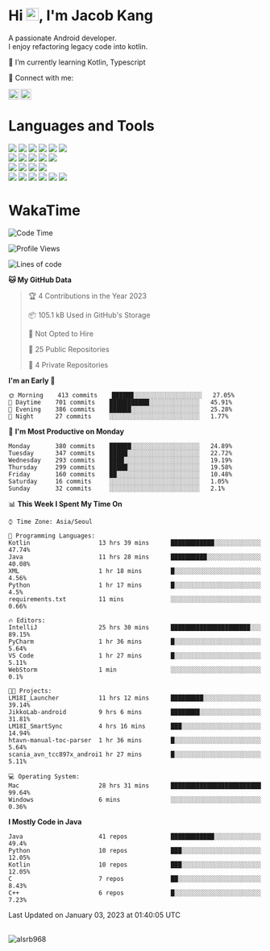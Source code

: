 # Hi <img src="https://media.giphy.com/media/hvRJCLFzcasrR4ia7z/giphy.gif" width="25px">, I'm Jacob Kang
A passionate Android developer.
</br>
I enjoy refactoring legacy code into kotlin.

🌱 I’m currently learning Kotlin, Typescript

🤝 Connect with me:

<a href="https://www.linkedin.com/in/minkyu-kang-b7477b1b2/"><img align="left" src="https://raw.githubusercontent.com/yushi1007/yushi1007/main/images/linkedin.svg" alt="Minkyu Kang | LinkedIn" width="21px"/></a>
<a href="https://www.instagram.com/_jacob_kang/"><img align="left" src="https://raw.githubusercontent.com/yushi1007/yushi1007/main/images/instagram.svg" alt="Jacob Kang | Instagram" width="21px"/></a>

</br>

# Languages and Tools

<div align="left">
<img src="https://img.shields.io/badge/java-007396?logo=java&logoColor=white"/>
<img src="https://img.shields.io/badge/kotlin-7F52FF?logo=kotlin&logoColor=white"/>
<img src="https://img.shields.io/badge/python-3776AB?logo=python&logoColor=white"/>
<img src="https://img.shields.io/badge/bash shell-4EAA25?logo=gnubash&logoColor=white"/>
<img src="https://img.shields.io/badge/c-A8B9CC?logo=c&logoColor=white"/>
<img src="https://img.shields.io/badge/c++-00599C?logo=c%2b%2b&logoColor=white"/>
</div>
<div align="left">
<img src="https://img.shields.io/badge/git-F05032?logo=git&logoColor=white"/>
<img src="https://img.shields.io/badge/github-181717?logo=github&logoColor=white"/>
<img src="https://img.shields.io/badge/mysql-4479A1?logo=mysql&logoColor=white"/>
<img src="https://img.shields.io/badge/sqlite-003B57?logo=sqlite&logoColor=white"/>
<img src="https://img.shields.io/badge/amazon AWS-232F3E?logo=amazonaws&logoColor=white"/>
</div>
<div align="left">
<img src="https://img.shields.io/badge/android-3DDC84?logo=android&logoColor=white"/>
<img src="https://img.shields.io/badge/linux-FCC624?logo=linux&logoColor=white"/>
<img src="https://img.shields.io/badge/flask-000000?logo=flask&logoColor=white"/>
<img src="https://img.shields.io/badge/arduino-00979D?logo=arduino&logoColor=white"/>
</div>
<div align="left">
<img src="https://img.shields.io/badge/slack-4A154B?logo=slack&logoColor=white"/>
<img src="https://img.shields.io/badge/notion-000000?logo=notion&logoColor=white"/>
<img src="https://img.shields.io/badge/jira-0052CC?logo=jira&logoColor=white"/>
<img src="https://img.shields.io/badge/postman-FF6C37?logo=postman&logoColor=white"/>
<img src="https://img.shields.io/badge/intellij-000000?logo=intellijidea&logoColor=white"/>
<img src="https://img.shields.io/badge/pycharm-000000?logo=pycharm&logoColor=white"/>
</div>

# WakaTime

<!--START_SECTION:waka-->
![Code Time](http://img.shields.io/badge/Code%20Time-1%2C833%20hrs%2037%20mins-blue)

![Profile Views](http://img.shields.io/badge/Profile%20Views-0-blue)

![Lines of code](https://img.shields.io/badge/From%20Hello%20World%20I%27ve%20Written-189%20Thousand%20lines%20of%20code-blue)

**🐱 My GitHub Data** 

> 🏆 4 Contributions in the Year 2023
 > 
> 📦 105.1 kB Used in GitHub's Storage 
 > 
> 🚫 Not Opted to Hire
 > 
> 📜 25 Public Repositories 
 > 
> 🔑 4 Private Repositories  
 > 
**I'm an Early 🐤** 

```text
🌞 Morning    413 commits    ██████░░░░░░░░░░░░░░░░░░░   27.05% 
🌆 Daytime    701 commits    ███████████░░░░░░░░░░░░░░   45.91% 
🌃 Evening    386 commits    ██████░░░░░░░░░░░░░░░░░░░   25.28% 
🌙 Night      27 commits     ░░░░░░░░░░░░░░░░░░░░░░░░░   1.77%

```
📅 **I'm Most Productive on Monday** 

```text
Monday       380 commits    ██████░░░░░░░░░░░░░░░░░░░   24.89% 
Tuesday      347 commits    █████░░░░░░░░░░░░░░░░░░░░   22.72% 
Wednesday    293 commits    ████░░░░░░░░░░░░░░░░░░░░░   19.19% 
Thursday     299 commits    █████░░░░░░░░░░░░░░░░░░░░   19.58% 
Friday       160 commits    ██░░░░░░░░░░░░░░░░░░░░░░░   10.48% 
Saturday     16 commits     ░░░░░░░░░░░░░░░░░░░░░░░░░   1.05% 
Sunday       32 commits     ░░░░░░░░░░░░░░░░░░░░░░░░░   2.1%

```


📊 **This Week I Spent My Time On** 

```text
⌚︎ Time Zone: Asia/Seoul

💬 Programming Languages: 
Kotlin                   13 hrs 39 mins      ████████████░░░░░░░░░░░░░   47.74% 
Java                     11 hrs 28 mins      ██████████░░░░░░░░░░░░░░░   40.08% 
XML                      1 hr 18 mins        █░░░░░░░░░░░░░░░░░░░░░░░░   4.56% 
Python                   1 hr 17 mins        █░░░░░░░░░░░░░░░░░░░░░░░░   4.5% 
requirements.txt         11 mins             ░░░░░░░░░░░░░░░░░░░░░░░░░   0.66%

🔥 Editors: 
IntelliJ                 25 hrs 30 mins      ██████████████████████░░░   89.15% 
PyCharm                  1 hr 36 mins        █░░░░░░░░░░░░░░░░░░░░░░░░   5.64% 
VS Code                  1 hr 27 mins        █░░░░░░░░░░░░░░░░░░░░░░░░   5.11% 
WebStorm                 1 min               ░░░░░░░░░░░░░░░░░░░░░░░░░   0.1%

🐱‍💻 Projects: 
LM18I_Launcher           11 hrs 12 mins      █████████░░░░░░░░░░░░░░░░   39.14% 
JikkoLab-android         9 hrs 6 mins        ████████░░░░░░░░░░░░░░░░░   31.81% 
LM18I_SmartSync          4 hrs 16 mins       ███░░░░░░░░░░░░░░░░░░░░░░   14.94% 
htavn-manual-toc-parser  1 hr 36 mins        █░░░░░░░░░░░░░░░░░░░░░░░░   5.64% 
scania_avn_tcc897x_androi1 hr 27 mins        █░░░░░░░░░░░░░░░░░░░░░░░░   5.11%

💻 Operating System: 
Mac                      28 hrs 31 mins      █████████████████████████   99.64% 
Windows                  6 mins              ░░░░░░░░░░░░░░░░░░░░░░░░░   0.36%

```

**I Mostly Code in Java** 

```text
Java                     41 repos            ████████████░░░░░░░░░░░░░   49.4% 
Python                   10 repos            ███░░░░░░░░░░░░░░░░░░░░░░   12.05% 
Kotlin                   10 repos            ███░░░░░░░░░░░░░░░░░░░░░░   12.05% 
C                        7 repos             ██░░░░░░░░░░░░░░░░░░░░░░░   8.43% 
C++                      6 repos             █░░░░░░░░░░░░░░░░░░░░░░░░   7.23%

```



 Last Updated on January 03, 2023 at 01:40:05 UTC
<!--END_SECTION:waka-->

</br>

<div align="left">
<img align="left" src="https://github-readme-stats.vercel.app/api/top-langs?username=alsrb968&show_icons=true&locale=en&layout=compact&theme=dark" alt="alsrb968" />
</div>
